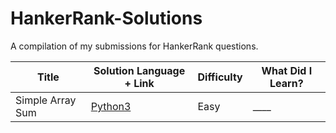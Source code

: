 # HankerRank-Solutions
A compilation of my submissions for HankerRank questions. 

| Title                               | Solution Language + Link | Difficulty | What Did I Learn? |
|-------------------------------------|--------------------------|------------|-------------------|
| Simple Array Sum                    | [Python3](https://www.hackerrank.com/challenges/simple-array-sum/problem?isFullScreen=true) | Easy | ____ |
